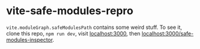 # vite-safe-modules-repro

`vite.moduleGraph.safeModulesPath` contains some weird stuff. To see it, clone this repo, `npm run dev`, visit [localhost:3000](http://localhost:3000), then [localhost:3000/safe-modules-inspector](http://localhost:3000/safe-modules-inspector).
